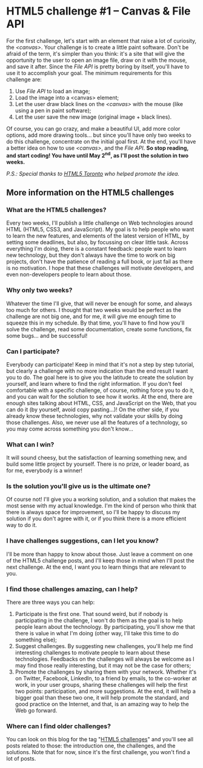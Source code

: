 <h1>HTML5 challenge #1 – Canvas & File API</h1>

For the first challenge, let's start with an element that raise a lot of curiosity, the <em>&lt;canvas&gt;</em>. Your challenge is to create a little paint software. Don't be afraid of the term, it's simpler than you think: it's a site that will give the opportunity to the user to open an image file, draw on it with the mouse, and save it after. Since the <em>File API</em> is pretty boring by itself, you'll have to use it to accomplish your goal. The minimum requirements for this challenge are:
<ol>
	<li>Use <em>File API</em> to load an image;</li>
	<li>Load the image into a &lt;canvas&gt; element;</li>
	<li>Let the user draw black lines on the <em>&lt;canvas&gt;</em> with the mouse (like using a pen in paint software);</li>
	<li>Let the user save the new image (original image + black lines).</li>
</ol>
Of course, you can go crazy, and make a beautiful UI, add more color options, add more drawing tools... <span class="GINGER_SOFATWARE_correct">but</span> since you'll have only two weeks to do this challenge, concentrate on the initial goal first. At the end, you'll have a better idea on how to use <em>&lt;canvas&gt;</em>, and the <em>File API</em>. <strong>So stop reading, and start coding! You have until May 2<sup><span class="GINGER_SOFATWARE_correct">nd</span></sup>, as I'll post the solution in two weeks.</strong>

<em>P.S.: Special thanks to <a href="http://html5toronto.ca">HTML5 Toronto</a> who helped promote the idea.</em>
<h2>More information on the HTML5 challenges</h2>
<h3>What are the HTML5 challenges?</h3>
Every two weeks, I'll publish a little challenge on Web technologies around HTML (HTML5, CSS3, and JavaScript). My goal is to help people who want to learn the new features, and elements of the latest version of HTML, by setting some deadlines, but also, by focussing on clear little task. Across everything I'm doing, there is a constant feedback: people want to learn new technology, but they don't always have the time to work on big projects, don't have the patience of reading a full book, or just fail as there is no motivation. I hope that these challenges will motivate developers, and even non-developers people to learn about those.
<h3>Why only two weeks?</h3>
Whatever the time I'll give, that will never be enough for some, and always too much for others. I thought that two weeks would be perfect as the challenge are not big one, and for me, it will give me enough time to squeeze this in my schedule. By that time, you'll have to find how you'll solve the challenge, read some documentation, create some functions, fix some bugs... <span class="GINGER_SOFATWARE_correct">and</span> be successful!
<h3>Can I participate?</h3>
Everybody can participate! Keep in mind that it's not a step by step tutorial, but clearly a challenge with no more indication than the end result I want you to do. The goal here is to give you the latitude to create the solution by yourself, and learn where to find the right information. If you don't feel comfortable with a specific challenge, of course, nothing force you to do it, and you can wait for the solution to see how it works. At the end, there are enough sites talking about HTML, CSS, and JavaScript on the Web, that you can do it (by yourself, avoid copy pasting...)! On the other side, if you already know these technologies, why not validate your skills by doing those challenges. Also, we never use all the features of a technology, so you may come across something you don't know...
<h3>What can I win?</h3>
It will sound cheesy, but the satisfaction of learning something new, and build some little project by yourself. There is no prize, or leader board, as for me, everybody is a winner!
<h3>Is the solution you'll give us is the ultimate one?</h3>
Of course not! I'll give you a working solution, and a solution that makes the most sense with my actual knowledge. I'm the kind of person who think that there is always space for improvement, so I'll be happy to discuss my solution if you don't agree with it, or if you think there is a more efficient way to do it.
<h3>I have challenges suggestions, can I let you know?</h3>
I'll be more than happy to know about those. Just leave a comment on one of the HTML5 challenge posts, and I'll keep those in mind when I'll post the next challenge. At the end, I want you to learn things that are relevant to you.
<h3>I find those challenges amazing, can I help?</h3>
There are three ways you can help:
<ol>
	<li>Participate is the first one. That sound weird, but if nobody is participating in the challenge, I won't do them as the goal is to help people learn about the technology. By participating, you'll show me that there is value in what I'm doing (other way, I'll take this time to do something else);</li>
	<li>Suggest challenges. By suggesting new challenges, you'll help me find interesting challenges to motivate people to learn about these technologies. Feedbacks on the challenges will always be welcome as I may find <span class="GINGER_SOFATWARE_correct">those</span> really interesting, but it may not be the case for others;</li>
	<li>Promote the challenges by sharing them with your network. Whether it's on Twitter, Facebook, LinkedIn, to a friend by emails, to the co-worker at work, in your user groups, sharing these challenges will help the first two points: <span class="GINGER_SOFATWARE_correct">participation</span>, and more suggestions. At the end, it will help a bigger goal than these two one, it will help promote the standard, and good practice on the Internet, and that, is an amazing way to help the Web go forward.</li>
</ol>
<h3>Where can I find older challenges?</h3>
You can look on this blog for the tag "<a href="http://outofcomfortzone.net/tag/html5-challenges/">HTML5 challenges</a>" and you'll see all posts related to those: the introduction one, the challenges, and the solutions. Note that for now, since it's the first challenge, you won't find a lot of posts.